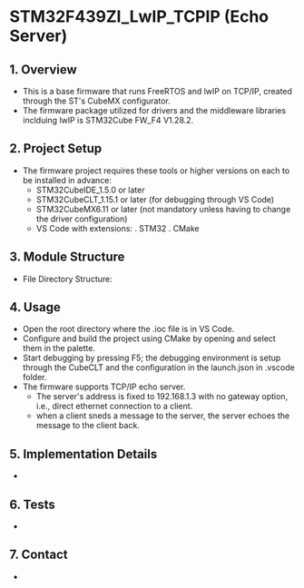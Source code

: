 # STM32F439ZI_LwIP_TCPIP (Echo Server)

## 1. Overview
* This is a base firmware that runs FreeRTOS and lwIP on TCP/IP, created through the ST's CubeMX configurator.
* The firmware package utilized for drivers and the middleware libraries inclduing lwIP is STM32Cube FW_F4 V1.28.2.

## 2. Project Setup
* The firmware project requires these tools or higher versions on each to be installed in advance:
  - STM32CubeIDE_1.5.0 or later
  - STM32CubeCLT_1.15.1 or later (for debugging through VS Code)
  - STM32CubeMX6.11 or later (not mandatory unless having to change the driver configuration)
  - VS Code with extensions:
   . STM32
   . CMake

## 3. Module Structure
* File Directory Structure:

## 4. Usage
* Open the root directory where the .ioc file is in VS Code.
* Configure and build the project using CMake by opening and select them in the palette.
* Start debugging by pressing F5; the debugging environment is setup through the CubeCLT and the configuration in the launch.json in .vscode folder.
* The firmware supports TCP/IP echo server.
   - The server's address is fixed to 192.168.1.3 with no gateway option, i.e., direct ethernet connection to a client.
   - when a client sneds a message to the server, the server echoes the message to the client back.

## 5. Implementation Details
* 

## 6. Tests
* 

## 7. Contact
* 
 
